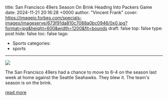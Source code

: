 title: San Francisco 49ers Season On Brink Heading Into Packers Game
date: 2024-11-21 20:16:28 +0000
author: "Vincent Frank"
cover: https://imageio.forbes.com/specials-images/imageserve/673f91da810c7088a0bc0946/0x0.jpg?format=jpg&height=600&width=1200&fit=bounds
draft: false
top: false
type: post
hide: false
toc: false
tags:
  - Sports
categories:
  - sports
---

![](https://imageio.forbes.com/specials-images/imageserve/673f91da810c7088a0bc0946/0x0.jpg?format=jpg&height=600&width=1200&fit=bounds)

The San Francisco 49ers had a chance to move to 6-4 on the season last week at home against the Seattle Seahawks. They blew it. The team's season is on the brink.

[read more](https://www.forbes.com/sites/vincentfrank/2024/11/21/san-francisco-49ers-season-on-brink-heading-into-packers-game/)
